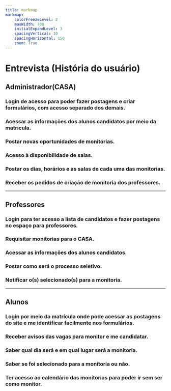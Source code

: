 ```yaml
---
title: markmap
markmap:
    colorFreezeLevel: 2
    maxWidth: 700
    initialExpandLevel: 3
    spacingVertical: 10
    spacingHorizontal: 150
    zoom: True
---
```


# Entrevista (História do usuário)

## **Administrador(CASA)**
### Login de acesso para poder fazer postagens e criar formulários, com acesso separado dos demais.
### Acessar as informações dos alunos candidatos por meio da matrícula.
### Postar novas oportunidades de monitorias.
### Acesso à disponibilidade de salas.
### Postar os dias, horários e as salas de cada uma das monitorias.
### Receber os pedidos de criação de monitoria dos professores.

---
 
## **Professores**
### Login para ter acesso a lista de candidatos e fazer postagens no espaço para professores.
### Requisitar monitorias para o CASA.
### Acessar as informações dos alunos candidatos.
### Postar como será o processo seletivo.
### Notificar o(s) selecionado(s) para a monitoria.
 
---
 
## **Alunos**
### Login por meio da matrícula onde pode acessar as postagens do site e me identificar facilmente nos formulários.
### Receber avisos das vagas para monitor e me candidatar.
### Saber qual dia será e em qual lugar será a monitoria.
### Saber se foi selecionado para a monitoria ou não.
### Ter acesso ao calendário das monitorias para poder ir sem ser como monitor.
